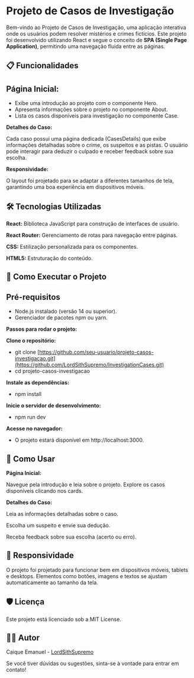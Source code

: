 # Projeto de Casos de Investigação
Bem-vindo ao Projeto de Casos de Investigação, uma aplicação interativa onde os usuários podem resolver mistérios e crimes fictícios. Este projeto foi desenvolvido utilizando React e segue o conceito de **SPA (Single Page Application)**, permitindo uma navegação fluida entre as páginas.

## 📋 Funcionalidades
## Página Inicial:

* Exibe uma introdução ao projeto com o componente Hero.
* Apresenta informações sobre o projeto no componente About.
* Lista os casos disponíveis para investigação no componente Case.

**Detalhes do Caso:**

Cada caso possui uma página dedicada (CasesDetails) que exibe informações detalhadas sobre o crime, os suspeitos e as pistas.
O usuário pode interagir para deduzir o culpado e receber feedback sobre sua escolha.

**Responsividade:**

O layout foi projetado para se adaptar a diferentes tamanhos de tela, garantindo uma boa experiência em dispositivos móveis.

## 🛠️ Tecnologias Utilizadas

<p> <strong>React:</strong> Biblioteca JavaScript para construção de interfaces de usuário.</p>
<p> <strong>React Router:</strong> Gerenciamento de rotas para navegação entre páginas.</p>
<p> <strong>CSS:</strong> Estilização personalizada para os componentes.</p>
<p> <strong>HTML5:</strong> Estruturação do conteúdo.</p>

## 🚀 Como Executar o Projeto

## Pré-requisitos

  * Node.js instalado (versão 14 ou superior).
  * Gerenciador de pacotes npm ou yarn.

**Passos para rodar o projeto:**

**Clone o repositório:**

  - git clone [https://github.com/seu-usuario/projeto-casos-investigacao.git](https://github.com/LordSithSupremo/InvestigationCases.git)
  - cd projeto-casos-investigacao

**Instale as dependências:**

  - npm install

**Inicie o servidor de desenvolvimento:**

  - npm run dev

**Acesse no navegador:**

  - O projeto estará disponível em http://localhost:3000.

## 📖 Como Usar

**Página Inicial:**

Navegue pela introdução e leia sobre o projeto.
Explore os casos disponíveis clicando nos cards.

**Detalhes do Caso:**

<p>Leia as informações detalhadas sobre o caso.</p>
<p>Escolha um suspeito e envie sua dedução.</p>
<p>Receba feedback sobre sua escolha (acerto ou erro).</p>

## 📱 Responsividade
O projeto foi projetado para funcionar bem em dispositivos móveis, tablets e desktops. Elementos como botões, imagens e textos se ajustam automaticamente ao tamanho da tela.

## 🛡️ Licença
Este projeto está licenciado sob a MIT License.

## 👨‍💻 Autor
Caique Emanuel - [LordSithSupremo](https://github.com/LordSithSupremo)

Se você tiver dúvidas ou sugestões, sinta-se à vontade para entrar em contato!
